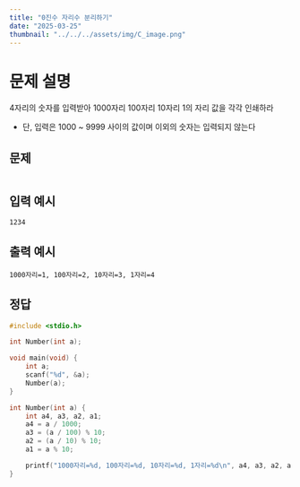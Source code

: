 ```yaml
---
title: "0진수 자리수 분리하기" 
date: "2025-03-25"
thumbnail: "../../../assets/img/C_image.png"
---
```


# 문제 설명
4자리의 숫자를 입력받아 1000자리 100자리 10자리 1의 자리 값을 각각 인쇄하라
- 단, 입력은 1000 ~ 9999 사이의 값이며 이외의 숫자는 입력되지 않는다


## 문제
```c

```

## 입력 예시
```
1234
```

## 출력 예시
```
1000자리=1, 100자리=2, 10자리=3, 1자리=4
```

## 정답
```c
#include <stdio.h>

int Number(int a);

void main(void) {
	int a;
	scanf("%d", &a);
	Number(a);
}

int Number(int a) {
	int a4, a3, a2, a1;
	a4 = a / 1000;
	a3 = (a / 100) % 10;
	a2 = (a / 10) % 10;
	a1 = a % 10;

	printf("1000자리=%d, 100자리=%d, 10자리=%d, 1자리=%d\n", a4, a3, a2, a1);
}
```

